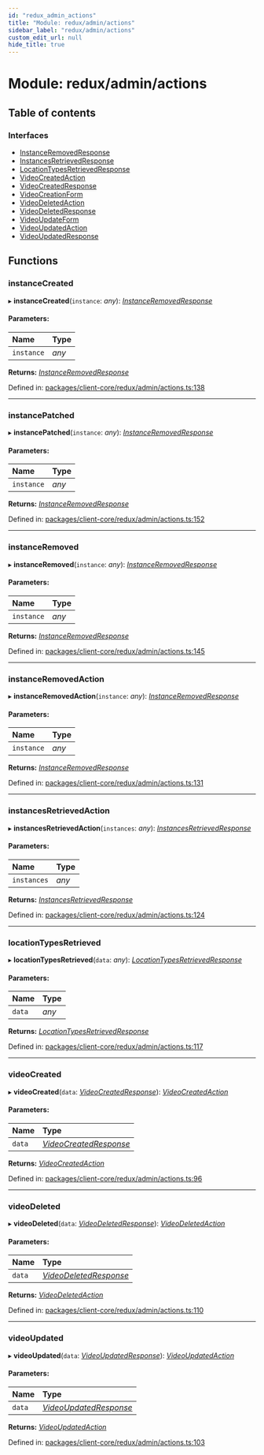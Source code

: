 ```yaml
---
id: "redux_admin_actions"
title: "Module: redux/admin/actions"
sidebar_label: "redux/admin/actions"
custom_edit_url: null
hide_title: true
---
```


# Module: redux/admin/actions

## Table of contents

### Interfaces

- [InstanceRemovedResponse](../interfaces/redux_admin_actions.instanceremovedresponse.md)
- [InstancesRetrievedResponse](../interfaces/redux_admin_actions.instancesretrievedresponse.md)
- [LocationTypesRetrievedResponse](../interfaces/redux_admin_actions.locationtypesretrievedresponse.md)
- [VideoCreatedAction](../interfaces/redux_admin_actions.videocreatedaction.md)
- [VideoCreatedResponse](../interfaces/redux_admin_actions.videocreatedresponse.md)
- [VideoCreationForm](../interfaces/redux_admin_actions.videocreationform.md)
- [VideoDeletedAction](../interfaces/redux_admin_actions.videodeletedaction.md)
- [VideoDeletedResponse](../interfaces/redux_admin_actions.videodeletedresponse.md)
- [VideoUpdateForm](../interfaces/redux_admin_actions.videoupdateform.md)
- [VideoUpdatedAction](../interfaces/redux_admin_actions.videoupdatedaction.md)
- [VideoUpdatedResponse](../interfaces/redux_admin_actions.videoupdatedresponse.md)

## Functions

### instanceCreated

▸ **instanceCreated**(`instance`: *any*): [*InstanceRemovedResponse*](../interfaces/redux_admin_actions.instanceremovedresponse.md)

#### Parameters:

Name | Type |
:------ | :------ |
`instance` | *any* |

**Returns:** [*InstanceRemovedResponse*](../interfaces/redux_admin_actions.instanceremovedresponse.md)

Defined in: [packages/client-core/redux/admin/actions.ts:138](https://github.com/xr3ngine/xr3ngine/blob/66a84a950/packages/client-core/redux/admin/actions.ts#L138)

___

### instancePatched

▸ **instancePatched**(`instance`: *any*): [*InstanceRemovedResponse*](../interfaces/redux_admin_actions.instanceremovedresponse.md)

#### Parameters:

Name | Type |
:------ | :------ |
`instance` | *any* |

**Returns:** [*InstanceRemovedResponse*](../interfaces/redux_admin_actions.instanceremovedresponse.md)

Defined in: [packages/client-core/redux/admin/actions.ts:152](https://github.com/xr3ngine/xr3ngine/blob/66a84a950/packages/client-core/redux/admin/actions.ts#L152)

___

### instanceRemoved

▸ **instanceRemoved**(`instance`: *any*): [*InstanceRemovedResponse*](../interfaces/redux_admin_actions.instanceremovedresponse.md)

#### Parameters:

Name | Type |
:------ | :------ |
`instance` | *any* |

**Returns:** [*InstanceRemovedResponse*](../interfaces/redux_admin_actions.instanceremovedresponse.md)

Defined in: [packages/client-core/redux/admin/actions.ts:145](https://github.com/xr3ngine/xr3ngine/blob/66a84a950/packages/client-core/redux/admin/actions.ts#L145)

___

### instanceRemovedAction

▸ **instanceRemovedAction**(`instance`: *any*): [*InstanceRemovedResponse*](../interfaces/redux_admin_actions.instanceremovedresponse.md)

#### Parameters:

Name | Type |
:------ | :------ |
`instance` | *any* |

**Returns:** [*InstanceRemovedResponse*](../interfaces/redux_admin_actions.instanceremovedresponse.md)

Defined in: [packages/client-core/redux/admin/actions.ts:131](https://github.com/xr3ngine/xr3ngine/blob/66a84a950/packages/client-core/redux/admin/actions.ts#L131)

___

### instancesRetrievedAction

▸ **instancesRetrievedAction**(`instances`: *any*): [*InstancesRetrievedResponse*](../interfaces/redux_admin_actions.instancesretrievedresponse.md)

#### Parameters:

Name | Type |
:------ | :------ |
`instances` | *any* |

**Returns:** [*InstancesRetrievedResponse*](../interfaces/redux_admin_actions.instancesretrievedresponse.md)

Defined in: [packages/client-core/redux/admin/actions.ts:124](https://github.com/xr3ngine/xr3ngine/blob/66a84a950/packages/client-core/redux/admin/actions.ts#L124)

___

### locationTypesRetrieved

▸ **locationTypesRetrieved**(`data`: *any*): [*LocationTypesRetrievedResponse*](../interfaces/redux_admin_actions.locationtypesretrievedresponse.md)

#### Parameters:

Name | Type |
:------ | :------ |
`data` | *any* |

**Returns:** [*LocationTypesRetrievedResponse*](../interfaces/redux_admin_actions.locationtypesretrievedresponse.md)

Defined in: [packages/client-core/redux/admin/actions.ts:117](https://github.com/xr3ngine/xr3ngine/blob/66a84a950/packages/client-core/redux/admin/actions.ts#L117)

___

### videoCreated

▸ **videoCreated**(`data`: [*VideoCreatedResponse*](../interfaces/redux_admin_actions.videocreatedresponse.md)): [*VideoCreatedAction*](../interfaces/redux_admin_actions.videocreatedaction.md)

#### Parameters:

Name | Type |
:------ | :------ |
`data` | [*VideoCreatedResponse*](../interfaces/redux_admin_actions.videocreatedresponse.md) |

**Returns:** [*VideoCreatedAction*](../interfaces/redux_admin_actions.videocreatedaction.md)

Defined in: [packages/client-core/redux/admin/actions.ts:96](https://github.com/xr3ngine/xr3ngine/blob/66a84a950/packages/client-core/redux/admin/actions.ts#L96)

___

### videoDeleted

▸ **videoDeleted**(`data`: [*VideoDeletedResponse*](../interfaces/redux_admin_actions.videodeletedresponse.md)): [*VideoDeletedAction*](../interfaces/redux_admin_actions.videodeletedaction.md)

#### Parameters:

Name | Type |
:------ | :------ |
`data` | [*VideoDeletedResponse*](../interfaces/redux_admin_actions.videodeletedresponse.md) |

**Returns:** [*VideoDeletedAction*](../interfaces/redux_admin_actions.videodeletedaction.md)

Defined in: [packages/client-core/redux/admin/actions.ts:110](https://github.com/xr3ngine/xr3ngine/blob/66a84a950/packages/client-core/redux/admin/actions.ts#L110)

___

### videoUpdated

▸ **videoUpdated**(`data`: [*VideoUpdatedResponse*](../interfaces/redux_admin_actions.videoupdatedresponse.md)): [*VideoUpdatedAction*](../interfaces/redux_admin_actions.videoupdatedaction.md)

#### Parameters:

Name | Type |
:------ | :------ |
`data` | [*VideoUpdatedResponse*](../interfaces/redux_admin_actions.videoupdatedresponse.md) |

**Returns:** [*VideoUpdatedAction*](../interfaces/redux_admin_actions.videoupdatedaction.md)

Defined in: [packages/client-core/redux/admin/actions.ts:103](https://github.com/xr3ngine/xr3ngine/blob/66a84a950/packages/client-core/redux/admin/actions.ts#L103)
